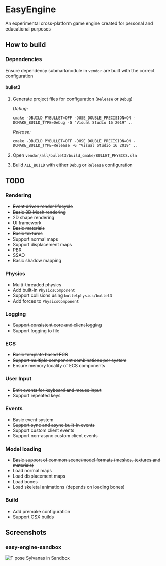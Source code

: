 # EasyEngine
An experimental cross-platform game engine created for personal and educational purposes

## How to build
### Dependencies

Ensure dependency submarkmodule in `vendor` are built with the correct configuration

#### bullet3
1. Generate project files for configuration (`Release` or `Debug`)

   *Debug:*
   ```
   cmake -DBUILD_PYBULLET=OFF -DUSE_DOUBLE_PRECISION=ON -DCMAKE_BUILD_TYPE=Debug -G "Visual Studio 16 2019" ..
   ```

   *Release:*
   ``` 
   cmake -DBUILD_PYBULLET=OFF -DUSE_DOUBLE_PRECISION=ON -DCMAKE_BUILD_TYPE=Release -G "Visual Studio 16 2019" ..
   ```
2. Open `vendor/all/bullet3/build_cmake/BULLET_PHYSICS.sln`
3. Build `ALL_BUILD` with either `Debug` or `Release` configuration

## TODO
### Rendering
- ~~Event driven render lifecycle~~
- ~~Basic 3D Mesh rendering~~
- 2D shape rendering
- UI framework
- ~~Basic materials~~
- ~~Basic textures~~
- Support normal maps
- Support displacement maps
- PBR
- SSAO
- Basic shadow mapping

### Physics
- Multi-threaded physics
- Add built-in `PhysicsComponent`
- Support collisions using `bulletphysics/bullet3`
- Add forces to `PhysicsComponent`

### Logging
- ~~Support consistent core and client logging~~
- Support logging to file

### ECS
- ~~Basic template based ECS~~
- ~~Support multiple component combinations per system~~
- Ensure memory locality of ECS components

### User Input
- ~~Emit events for keyboard and mouse input~~
- Support repeated keys

### Events
- ~~Basic event system~~
- ~~Support sync and async built-in events~~
- Support custom client events
- Support non-async custom client events

### Model loading
- ~~Basic support of common scene/model formats (meshes, textures and materials)~~
- Load normal maps
- Load displacement maps
- Load bones
- Load skeletal animations (depends on loading bones)

### Build
- Add premake configuration
- Support OSX builds

## Screenshots
### easy-engine-sandbox
![T pose Sylvanas in Sandbox](https://i.gyazo.com/099dffaae68593493f87ec96fb6ff77c.png "T pose Sylvanas in Sandbox")
